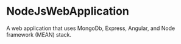 # NodeJsWebApplication
A web application that uses MongoDb, Express, Angular, and Node framework (MEAN) stack.
